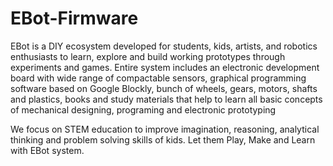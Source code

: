 # EBot-Firmware
EBot is a DIY ecosystem developed for students, kids, artists, and robotics enthusiasts to learn, explore and build working prototypes through experiments and games. Entire system includes an electronic development board with wide range of compactable sensors, graphical programming software based on Google Blockly, bunch of wheels, gears, motors, shafts and plastics, books and study materials that help to learn all basic concepts of mechanical designing, programing and electronic prototyping

We focus on STEM education to improve imagination, reasoning, analytical thinking and problem solving skills of kids. Let them Play, Make and Learn with EBot system.
